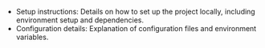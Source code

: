 - Setup instructions: Details on how to set up the project locally, including environment setup and dependencies.
- Configuration details: Explanation of configuration files and environment variables.